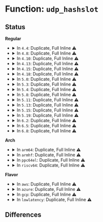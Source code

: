 # Function: <code>udp_hashslot</code>

## Status
<b>Regular</b>
<ul>
<li>
<details>
<summary>In <code>4.4</code>: Duplicate, Full Inline ⚠️</summary>

**Collision:** Static Duplication

**Inline:** Full

**Transformation:** False

**Instances:**

```
In net/ipv4/udp.c (ffffffff817861e5)
Location: include/net/udp.h:83
Inline: True
Inline callers:
  - net/ipv4/udp.c:udp_lib_get_port
  - net/ipv4/udp.c:udp_lib_get_port
  - net/ipv4/udp.c:udp_lib_unhash
  - net/ipv4/udp.c:__udp4_lib_mcast_deliver
```
```
In net/ipv6/udp.c (ffffffff817e45cb)
Location: include/net/udp.h:83
Inline: True
Inline callers:
  - net/ipv6/udp.c:__udp6_lib_mcast_deliver
```
</details>
</li>
<li>
<details>
<summary>In <code>4.8</code>: Duplicate, Full Inline ⚠️</summary>

**Collision:** Static Duplication

**Inline:** Full

**Transformation:** False

**Instances:**

```
In net/ipv4/udp.c (ffffffff817f7929)
Location: include/net/udp.h:83
Inline: True
Inline callers:
  - net/ipv4/udp.c:__udp4_lib_rcv
  - net/ipv4/udp.c:udp_lib_rehash
  - net/ipv4/udp.c:udp_lib_unhash
  - net/ipv4/udp.c:udp_lib_get_port
  - net/ipv4/udp.c:udp_lib_get_port
```
```
In net/ipv6/udp.c (ffffffff81852d36)
Location: include/net/udp.h:83
Inline: True
Inline callers:
  - net/ipv6/udp.c:__udp6_lib_rcv
```
</details>
</li>
<li>
<details>
<summary>In <code>4.10</code>: Duplicate, Full Inline ⚠️</summary>

**Collision:** Static Duplication

**Inline:** Full

**Transformation:** False

**Instances:**

```
In net/ipv4/udp.c (ffffffff81828834)
Location: include/net/udp.h:83
Inline: True
Inline callers:
  - net/ipv4/udp.c:__udp4_lib_rcv
  - net/ipv4/udp.c:udp_lib_rehash
  - net/ipv4/udp.c:udp_lib_unhash
  - net/ipv4/udp.c:udp_lib_get_port
  - net/ipv4/udp.c:udp_lib_get_port
```
```
In net/ipv6/udp.c (ffffffff81884a3a)
Location: include/net/udp.h:83
Inline: True
Inline callers:
  - net/ipv6/udp.c:__udp6_lib_rcv
```
</details>
</li>
<li>
<details>
<summary>In <code>4.13</code>: Duplicate, Full Inline ⚠️</summary>

**Collision:** Static Duplication

**Inline:** Full

**Transformation:** False

**Instances:**

```
In net/ipv4/udp.c (ffffffff81849aa6)
Location: include/net/udp.h:83
Inline: True
Inline callers:
  - net/ipv4/udp.c:__udp4_lib_rcv
  - net/ipv4/udp.c:udp_lib_rehash
  - net/ipv4/udp.c:udp_lib_get_port
  - net/ipv4/udp.c:udp_lib_get_port
```
```
In net/ipv6/udp.c (ffffffff818aad5d)
Location: include/net/udp.h:83
Inline: True
Inline callers:
  - net/ipv6/udp.c:__udp6_lib_rcv
```
</details>
</li>
<li>
<details>
<summary>In <code>4.15</code>: Duplicate, Full Inline ⚠️</summary>

**Collision:** Static Duplication

**Inline:** Full

**Transformation:** False

**Instances:**

```
In net/ipv4/udp.c (ffffffff818c9608)
Location: include/net/udp.h:83
Inline: True
Inline callers:
  - net/ipv4/udp.c:__udp4_lib_rcv
  - net/ipv4/udp.c:udp_lib_rehash
  - net/ipv4/udp.c:udp_lib_get_port
  - net/ipv4/udp.c:udp_lib_get_port
```
```
In net/ipv6/udp.c (ffffffff8192d8d0)
Location: include/net/udp.h:83
Inline: True
Inline callers:
  - net/ipv6/udp.c:__udp6_lib_rcv
```
</details>
</li>
<li>
<details>
<summary>In <code>4.18</code>: Duplicate, Full Inline ⚠️</summary>

**Collision:** Static Duplication

**Inline:** Full

**Transformation:** False

**Instances:**

```
In net/ipv4/udp.c (ffffffff8191f5fa)
Location: include/net/udp.h:83
Inline: True
Inline callers:
  - net/ipv4/udp.c:__udp4_lib_rcv
  - net/ipv4/udp.c:udp_lib_rehash
  - net/ipv4/udp.c:udp_lib_get_port
  - net/ipv4/udp.c:udp_lib_get_port
```
```
In net/ipv6/udp.c (ffffffff81986221)
Location: include/net/udp.h:83
Inline: True
Inline callers:
  - net/ipv6/udp.c:__udp6_lib_rcv
```
</details>
</li>
<li>
<details>
<summary>In <code>5.0</code>: Duplicate, Full Inline ⚠️</summary>

**Collision:** Static Duplication

**Inline:** Full

**Transformation:** False

**Instances:**

```
In net/ipv4/udp.c (ffffffff8194e292)
Location: include/net/udp.h:83
Inline: True
Inline callers:
  - net/ipv4/udp.c:__udp4_lib_rcv
  - net/ipv4/udp.c:udp_lib_rehash
  - net/ipv4/udp.c:udp_lib_get_port
  - net/ipv4/udp.c:udp_lib_get_port
```
```
In net/ipv6/udp.c (ffffffff819bcae5)
Location: include/net/udp.h:83
Inline: True
Inline callers:
  - net/ipv6/udp.c:__udp6_lib_rcv
```
</details>
</li>
<li>
<details>
<summary>In <code>5.3</code>: Duplicate, Full Inline ⚠️</summary>

**Collision:** Static Duplication

**Inline:** Full

**Transformation:** False

**Instances:**

```
In net/ipv4/udp.c (ffffffff819b2b0a)
Location: include/net/udp.h:79
Inline: True
Inline callers:
  - net/ipv4/udp.c:__udp4_lib_rcv
  - net/ipv4/udp.c:udp_lib_rehash
  - net/ipv4/udp.c:udp_lib_get_port
  - net/ipv4/udp.c:udp_lib_get_port
```
```
In net/ipv6/udp.c (ffffffff81a2b639)
Location: include/net/udp.h:79
Inline: True
Inline callers:
  - net/ipv6/udp.c:__udp6_lib_rcv
```
</details>
</li>
<li>
<details>
<summary>In <code>5.4</code>: Duplicate, Full Inline ⚠️</summary>

**Collision:** Static Duplication

**Inline:** Full

**Transformation:** False

**Instances:**

```
In net/ipv4/udp.c (ffffffff819e98ad)
Location: include/net/udp.h:79
Inline: True
Inline callers:
  - net/ipv4/udp.c:__udp4_lib_rcv
  - net/ipv4/udp.c:udp_lib_rehash
  - net/ipv4/udp.c:udp_lib_get_port
  - net/ipv4/udp.c:udp_lib_get_port
```
```
In net/ipv6/udp.c (ffffffff81a6219c)
Location: include/net/udp.h:79
Inline: True
Inline callers:
  - net/ipv6/udp.c:__udp6_lib_rcv
```
</details>
</li>
<li>
<details>
<summary>In <code>5.8</code>: Duplicate, Full Inline ⚠️</summary>

**Collision:** Static Duplication

**Inline:** Full

**Transformation:** False

**Instances:**

```
In net/ipv4/udp.c (ffffffff81ad67d4)
Location: include/net/udp.h:79
Inline: True
Inline callers:
  - net/ipv4/udp.c:__udp4_lib_mcast_deliver
  - net/ipv4/udp.c:udp_lib_rehash
  - net/ipv4/udp.c:udp_lib_get_port
  - net/ipv4/udp.c:udp_lib_get_port
```
```
In net/ipv6/udp.c (ffffffff81b59e36)
Location: include/net/udp.h:79
Inline: True
Inline callers:
  - net/ipv6/udp.c:__udp6_lib_mcast_deliver
```
</details>
</li>
<li>
<details>
<summary>In <code>5.11</code>: Duplicate, Full Inline ⚠️</summary>

**Collision:** Static Duplication

**Inline:** Full

**Transformation:** False

**Instances:**

```
In net/ipv4/udp.c (ffffffff81ae2db4)
Location: include/net/udp.h:80
Inline: True
Inline callers:
  - net/ipv4/udp.c:__udp4_lib_mcast_deliver
  - net/ipv4/udp.c:udp_lib_rehash
  - net/ipv4/udp.c:udp_lib_get_port
  - net/ipv4/udp.c:udp_lib_get_port
```
```
In net/ipv6/udp.c (ffffffff81b68496)
Location: include/net/udp.h:80
Inline: True
Inline callers:
  - net/ipv6/udp.c:__udp6_lib_mcast_deliver
```
</details>
</li>
<li>
<details>
<summary>In <code>5.13</code>: Duplicate, Full Inline ⚠️</summary>

**Collision:** Static Duplication

**Inline:** Full

**Transformation:** False

**Instances:**

```
In net/ipv4/udp.c (ffffffff81acdd0d)
Location: include/net/udp.h:80
Inline: True
Inline callers:
  - net/ipv4/udp.c:__udp4_lib_mcast_deliver
  - net/ipv4/udp.c:udp_lib_rehash
  - net/ipv4/udp.c:udp_lib_get_port
  - net/ipv4/udp.c:udp_lib_get_port
```
```
In net/ipv6/udp.c (ffffffff81b5678a)
Location: include/net/udp.h:80
Inline: True
Inline callers:
  - net/ipv6/udp.c:__udp6_lib_mcast_deliver
```
</details>
</li>
<li>
<details>
<summary>In <code>5.15</code>: Duplicate, Full Inline ⚠️</summary>

**Collision:** Static Duplication

**Inline:** Full

**Transformation:** False

**Instances:**

```
In net/ipv4/udp.c (ffffffff81b8c6cd)
Location: include/net/udp.h:80
Inline: True
Inline callers:
  - net/ipv4/udp.c:__udp4_lib_mcast_deliver
  - net/ipv4/udp.c:udp_lib_rehash
  - net/ipv4/udp.c:udp_lib_get_port
  - net/ipv4/udp.c:udp_lib_get_port
```
```
In net/ipv6/udp.c (ffffffff81c1cc3a)
Location: include/net/udp.h:80
Inline: True
Inline callers:
  - net/ipv6/udp.c:__udp6_lib_mcast_deliver
```
</details>
</li>
<li>
<details>
<summary>In <code>5.19</code>: Duplicate, Full Inline ⚠️</summary>

**Collision:** Static Duplication

**Inline:** Full

**Transformation:** False

**Instances:**

```
In net/ipv4/udp.c (ffffffff81d1cd55)
Location: include/net/udp.h:80
Inline: True
Inline callers:
  - net/ipv4/udp.c:__udp4_lib_mcast_deliver
  - net/ipv4/udp.c:udp_lib_rehash
  - net/ipv4/udp.c:udp_lib_get_port
  - net/ipv4/udp.c:udp_lib_get_port
```
```
In net/ipv6/udp.c (ffffffff81db9506)
Location: include/net/udp.h:80
Inline: True
Inline callers:
  - net/ipv6/udp.c:__udp6_lib_mcast_deliver
```
</details>
</li>
<li>
<details>
<summary>In <code>6.2</code>: Duplicate, Full Inline ⚠️</summary>

**Collision:** Static Duplication

**Inline:** Full

**Transformation:** False

**Instances:**

```
In net/ipv4/udp.c (ffffffff81ee3e55)
Location: include/net/udp.h:80
Inline: True
Inline callers:
  - net/ipv4/udp.c:__udp4_lib_mcast_deliver
  - net/ipv4/udp.c:udp_lib_rehash
  - net/ipv4/udp.c:udp_lib_unhash
  - net/ipv4/udp.c:udp_lib_get_port
  - net/ipv4/udp.c:udp_lib_get_port
```
```
In net/ipv6/udp.c (ffffffff81f89576)
Location: include/net/udp.h:80
Inline: True
Inline callers:
  - net/ipv6/udp.c:__udp6_lib_mcast_deliver
```
</details>
</li>
<li>
<details>
<summary>In <code>6.5</code>: Duplicate, Full Inline ⚠️</summary>

**Collision:** Static Duplication

**Inline:** Full

**Transformation:** False

**Instances:**

```
In net/ipv4/udp.c (ffffffff81f436c5)
Location: include/net/udp.h:81
Inline: True
Inline callers:
  - net/ipv4/udp.c:__udp4_lib_mcast_deliver
  - net/ipv4/udp.c:udp_lib_rehash
  - net/ipv4/udp.c:udp_lib_unhash
  - net/ipv4/udp.c:udp_lib_get_port
  - net/ipv4/udp.c:udp_lib_get_port
```
```
In net/ipv6/udp.c (ffffffff81feafe6)
Location: include/net/udp.h:81
Inline: True
Inline callers:
  - net/ipv6/udp.c:__udp6_lib_mcast_deliver
```
</details>
</li>
<li>
<details>
<summary>In <code>6.8</code>: Duplicate, Full Inline ⚠️</summary>

**Collision:** Static Duplication

**Inline:** Full

**Transformation:** False

**Instances:**

```
In net/ipv4/udp.c (ffffffff82009635)
Location: include/net/udp.h:81
Inline: True
Inline callers:
  - net/ipv4/udp.c:__udp4_lib_mcast_deliver
  - net/ipv4/udp.c:udp_lib_rehash
  - net/ipv4/udp.c:udp_lib_unhash
  - net/ipv4/udp.c:udp_lib_get_port
  - net/ipv4/udp.c:udp_lib_get_port
```
```
In net/ipv6/udp.c (ffffffff820b8a66)
Location: include/net/udp.h:81
Inline: True
Inline callers:
  - net/ipv6/udp.c:__udp6_lib_mcast_deliver
```
</details>
</li>
</ul>
<b>Arch</b>
<ul>
<li>
<details>
<summary>In <code>arm64</code>: Duplicate, Full Inline ⚠️</summary>

**Collision:** Static Duplication

**Inline:** Full

**Transformation:** False

**Instances:**

```
In net/ipv4/udp.c (ffff800010c9f178)
Location: include/net/udp.h:79
Inline: True
Inline callers:
  - net/ipv4/udp.c:__udp4_lib_rcv
  - net/ipv4/udp.c:udp_lib_rehash
  - net/ipv4/udp.c:udp_lib_get_port
  - net/ipv4/udp.c:udp_lib_get_port
```
```
In net/ipv6/udp.c (ffff800010d271d4)
Location: include/net/udp.h:79
Inline: True
Inline callers:
  - net/ipv6/udp.c:__udp6_lib_rcv
```
</details>
</li>
<li>
<details>
<summary>In <code>armhf</code>: Duplicate, Full Inline ⚠️</summary>

**Collision:** Static Duplication

**Inline:** Full

**Transformation:** False

**Instances:**

```
In net/ipv4/udp.c (c0dac384)
Location: include/net/udp.h:79
Inline: True
Inline callers:
  - net/ipv4/udp.c:__udp4_lib_rcv
  - net/ipv4/udp.c:udp_lib_rehash
  - net/ipv4/udp.c:udp_lib_get_port
  - net/ipv4/udp.c:udp_lib_get_port
```
```
In net/ipv6/udp.c (c0e2ac60)
Location: include/net/udp.h:79
Inline: True
Inline callers:
  - net/ipv6/udp.c:__udp6_lib_mcast_deliver
```
</details>
</li>
<li>
<details>
<summary>In <code>ppc64el</code>: Duplicate, Full Inline ⚠️</summary>

**Collision:** Static Duplication

**Inline:** Full

**Transformation:** False

**Instances:**

```
In net/ipv4/udp.c (c000000000db1ac0)
Location: include/net/udp.h:79
Inline: True
Inline callers:
  - net/ipv4/udp.c:__udp4_lib_rcv
  - net/ipv4/udp.c:udp_lib_rehash
  - net/ipv4/udp.c:udp_lib_get_port
  - net/ipv4/udp.c:udp_lib_get_port
```
```
In net/ipv6/udp.c (c000000000e580e8)
Location: include/net/udp.h:79
Inline: True
Inline callers:
  - net/ipv6/udp.c:__udp6_lib_rcv
```
</details>
</li>
<li>
<details>
<summary>In <code>riscv64</code>: Duplicate, Full Inline ⚠️</summary>

**Collision:** Static Duplication

**Inline:** Full

**Transformation:** False

**Instances:**

```
In net/ipv4/udp.c (ffffffe0007fbb56)
Location: include/net/udp.h:79
Inline: True
Inline callers:
  - net/ipv4/udp.c:__udp4_lib_rcv
  - net/ipv4/udp.c:udp_lib_rehash
  - net/ipv4/udp.c:udp_lib_get_port
  - net/ipv4/udp.c:udp_lib_get_port
```
```
In net/ipv6/udp.c (ffffffe00086784e)
Location: include/net/udp.h:79
Inline: True
Inline callers:
  - net/ipv6/udp.c:__udp6_lib_mcast_deliver
```
</details>
</li>
</ul>
<b>Flavor</b>
<ul>
<li>
<details>
<summary>In <code>aws</code>: Duplicate, Full Inline ⚠️</summary>

**Collision:** Static Duplication

**Inline:** Full

**Transformation:** False

**Instances:**

```
In net/ipv4/udp.c (ffffffff8198971d)
Location: include/net/udp.h:79
Inline: True
Inline callers:
  - net/ipv4/udp.c:__udp4_lib_rcv
  - net/ipv4/udp.c:udp_lib_rehash
  - net/ipv4/udp.c:udp_lib_get_port
  - net/ipv4/udp.c:udp_lib_get_port
```
```
In net/ipv6/udp.c (ffffffff81a0182c)
Location: include/net/udp.h:79
Inline: True
Inline callers:
  - net/ipv6/udp.c:__udp6_lib_rcv
```
</details>
</li>
<li>
<details>
<summary>In <code>azure</code>: Duplicate, Full Inline ⚠️</summary>

**Collision:** Static Duplication

**Inline:** Full

**Transformation:** False

**Instances:**

```
In net/ipv4/udp.c (ffffffff819431dd)
Location: include/net/udp.h:79
Inline: True
Inline callers:
  - net/ipv4/udp.c:__udp4_lib_rcv
  - net/ipv4/udp.c:udp_lib_rehash
  - net/ipv4/udp.c:udp_lib_get_port
  - net/ipv4/udp.c:udp_lib_get_port
```
```
In net/ipv6/udp.c (ffffffff819be5ec)
Location: include/net/udp.h:79
Inline: True
Inline callers:
  - net/ipv6/udp.c:__udp6_lib_rcv
```
</details>
</li>
<li>
<details>
<summary>In <code>gcp</code>: Duplicate, Full Inline ⚠️</summary>

**Collision:** Static Duplication

**Inline:** Full

**Transformation:** False

**Instances:**

```
In net/ipv4/udp.c (ffffffff819f3eed)
Location: include/net/udp.h:79
Inline: True
Inline callers:
  - net/ipv4/udp.c:__udp4_lib_rcv
  - net/ipv4/udp.c:udp_lib_rehash
  - net/ipv4/udp.c:udp_lib_get_port
  - net/ipv4/udp.c:udp_lib_get_port
```
```
In net/ipv6/udp.c (ffffffff81a6c2ac)
Location: include/net/udp.h:79
Inline: True
Inline callers:
  - net/ipv6/udp.c:__udp6_lib_rcv
```
</details>
</li>
<li>
<details>
<summary>In <code>lowlatency</code>: Duplicate, Full Inline ⚠️</summary>

**Collision:** Static Duplication

**Inline:** Full

**Transformation:** False

**Instances:**

```
In net/ipv4/udp.c (ffffffff819fe0ad)
Location: include/net/udp.h:79
Inline: True
Inline callers:
  - net/ipv4/udp.c:__udp4_lib_rcv
  - net/ipv4/udp.c:udp_lib_rehash
  - net/ipv4/udp.c:udp_lib_get_port
  - net/ipv4/udp.c:udp_lib_get_port
```
```
In net/ipv6/udp.c (ffffffff81a788bc)
Location: include/net/udp.h:79
Inline: True
Inline callers:
  - net/ipv6/udp.c:__udp6_lib_rcv
```
</details>
</li>
</ul>

## Differences
